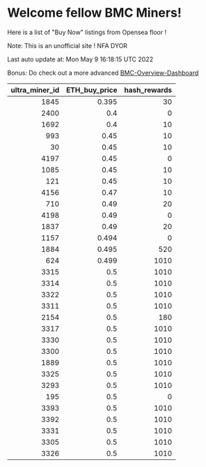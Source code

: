 # Welcome fellow BMC Miners!
Here is a list of "Buy Now" listings from Opensea floor !

Note: This is an unofficial site ! NFA DYOR

Last auto update at: Mon May  9 16:18:15 UTC 2022

Bonus: Do check out a more advanced [BMC-Overview-Dashboard](https://dune.com/defifunk/BMC-Overview-Dashboard)


|   ultra_miner_id |   ETH_buy_price |   hash_rewards |
|-----------------:|----------------:|---------------:|
|             1845 |           0.395 |             30 |
|             2400 |           0.4   |              0 |
|             1692 |           0.4   |             10 |
|              993 |           0.45  |             10 |
|               30 |           0.45  |             10 |
|             4197 |           0.45  |              0 |
|             1085 |           0.45  |             10 |
|              121 |           0.45  |             10 |
|             4156 |           0.47  |             10 |
|              710 |           0.49  |             20 |
|             4198 |           0.49  |              0 |
|             1837 |           0.49  |             20 |
|             1157 |           0.494 |              0 |
|             1884 |           0.495 |            520 |
|              624 |           0.499 |           1010 |
|             3315 |           0.5   |           1010 |
|             3314 |           0.5   |           1010 |
|             3322 |           0.5   |           1010 |
|             3311 |           0.5   |           1010 |
|             2154 |           0.5   |            180 |
|             3317 |           0.5   |           1010 |
|             3330 |           0.5   |           1010 |
|             3300 |           0.5   |           1010 |
|             1889 |           0.5   |           1010 |
|             3325 |           0.5   |           1010 |
|             3293 |           0.5   |           1010 |
|              195 |           0.5   |              0 |
|             3393 |           0.5   |           1010 |
|             3392 |           0.5   |           1010 |
|             3331 |           0.5   |           1010 |
|             3305 |           0.5   |           1010 |
|             3326 |           0.5   |           1010 |